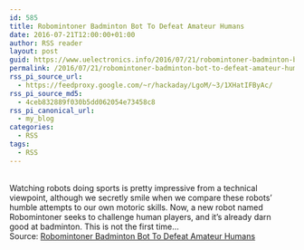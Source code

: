 ```yaml
---
id: 585
title: Robomintoner Badminton Bot To Defeat Amateur Humans
date: 2016-07-21T12:00:00+01:00
author: RSS reader
layout: post
guid: https://www.uelectronics.info/2016/07/21/robomintoner-badminton-bot-to-defeat-amateur-humans/
permalink: /2016/07/21/robomintoner-badminton-bot-to-defeat-amateur-humans/
rss_pi_source_url:
  - https://feedproxy.google.com/~r/hackaday/LgoM/~3/1XHatIFByAc/
rss_pi_source_md5:
  - 4ceb832889f030b5dd062054e73458c8
rss_pi_canonical_url:
  - my_blog
categories:
  - RSS
tags:
  - RSS
---
```

&#013;  
Watching robots doing sports is pretty impressive from a technical viewpoint, although we secretly smile when we compare these robots’ humble attempts to our own motoric skills. Now, a new robot named Robomintoner seeks to challenge human players, and it’s already darn good at badminton. This is not the first time…&#013;  
Source: <a href="https://feedproxy.google.com/~r/hackaday/LgoM/~3/1XHatIFByAc/" target="_blank">Robomintoner Badminton Bot To Defeat Amateur Humans</a>